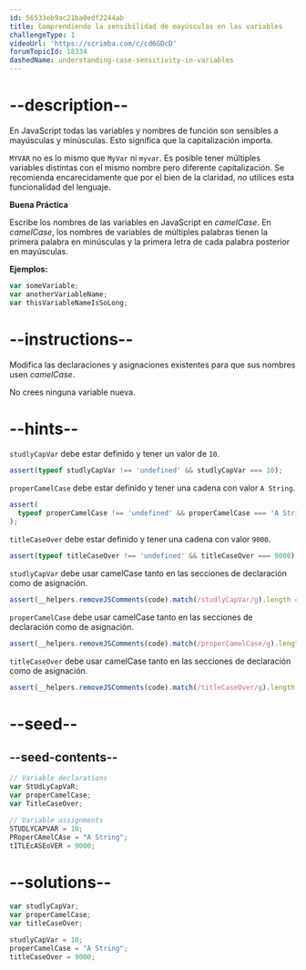 ```yaml
---
id: 56533eb9ac21ba0edf2244ab
title: Comprendiendo la sensibilidad de mayúsculas en las variables
challengeType: 1
videoUrl: 'https://scrimba.com/c/cd6GDcD'
forumTopicId: 18334
dashedName: understanding-case-sensitivity-in-variables
---
```


# --description--

En JavaScript todas las variables y nombres de función son sensibles a mayúsculas y minúsculas. Esto significa que la capitalización importa.

`MYVAR` no es lo mismo que `MyVar` ni `myvar`. Es posible tener múltiples variables distintas con el mismo nombre pero diferente capitalización. Se recomienda encarecidamente que por el bien de la claridad, *no* utilices esta funcionalidad del lenguaje.

**Buena Práctica**

Escribe los nombres de las variables en JavaScript en <dfn>camelCase</dfn>. En <dfn>camelCase</dfn>, los nombres de variables de múltiples palabras tienen la primera palabra en minúsculas y la primera letra de cada palabra posterior en mayúsculas.

**Ejemplos:**

```js
var someVariable;
var anotherVariableName;
var thisVariableNameIsSoLong;
```

# --instructions--

Modifica las declaraciones y asignaciones existentes para que sus nombres usen <dfn>camelCase</dfn>.

No crees ninguna variable nueva.

# --hints--

`studlyCapVar` debe estar definido y tener un valor de `10`.

```js
assert(typeof studlyCapVar !== 'undefined' && studlyCapVar === 10);
```

`properCamelCase` debe estar definido y tener una cadena con valor `A String`.

```js
assert(
  typeof properCamelCase !== 'undefined' && properCamelCase === 'A String'
);
```

`titleCaseOver` debe estar definido y tener una cadena con valor `9000`.

```js
assert(typeof titleCaseOver !== 'undefined' && titleCaseOver === 9000);
```

`studlyCapVar` debe usar camelCase tanto en las secciones de declaración como de asignación.

```js
assert(__helpers.removeJSComments(code).match(/studlyCapVar/g).length === 2);
```

`properCamelCase` debe usar camelCase tanto en las secciones de declaración como de asignación.

```js
assert(__helpers.removeJSComments(code).match(/properCamelCase/g).length === 2);
```

`titleCaseOver` debe usar camelCase tanto en las secciones de declaración como de asignación.

```js
assert(__helpers.removeJSComments(code).match(/titleCaseOver/g).length === 2);
```

# --seed--

## --seed-contents--

```js
// Variable declarations
var StUdLyCapVaR;
var properCamelCase;
var TitleCaseOver;

// Variable assignments
STUDLYCAPVAR = 10;
PRoperCAmelCAse = "A String";
tITLEcASEoVER = 9000;
```

# --solutions--

```js
var studlyCapVar;
var properCamelCase;
var titleCaseOver;

studlyCapVar = 10;
properCamelCase = "A String";
titleCaseOver = 9000;
```
